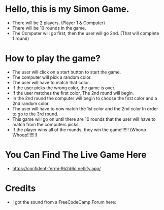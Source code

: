 # Hello, this is my Simon Game.

- There will be 2 players. (Player 1 & Computer)
- There will be 10 rounds in the game.
- The Computer will go first, then the user will go 2nd. (That will complete 1 round)

# How to play the game?

- The user will click on a start button to start the game.
- The computer will pick a random color.
- The user will have to match that color.
- If the user picks the wrong color, the game is over.
- If the user matches the first color, The 2nd round will begin.
- In the 2nd round the computer will begin to choose the first color and a 2nd random color.
- The user will have to now match the 1st color and the 2nd color In order to go to the 3rd round.
- This game will go on until there are 10 rounds that the user will have to match from the computers picks.
- If the player wins all of the rounds, they win the game!!!!!! (Whoop Whoop!!!!!!!)

# You Can Find The Live Game Here

- https://confident-fermi-9b2d6c.netlify.app/

# Credits

- I got the sound from a FreeCodeCamp Forum here:
